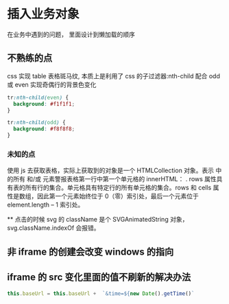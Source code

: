 # 插入业务对象

在业务中遇到的问题， 里面设计到懒加载的顺序

## 不熟练的点

css 实现 table 表格斑马纹, 本质上是利用了 css 的子过滤器:nth-child 配合 odd 或 even 实现奇偶行的背景色变化

```css
tr:nth-child(even) {
  background: #f1f1f1;
}

tr:nth-child(odd) {
  background: #f8f8f8;
}
```

### 未知的点

使用 js 去获取表格，实际上获取到的对象是一个 HTMLCollection 对象。表示 <tr> 中的所有 <td> 和/或 <th> 元素警报表格第一行中第一个单元格的 innerHTML： . rows 属性具有表的所有行的集合。单元格具有特定行的所有单元格的集合。rows 和 cells 属性是数组，因此第一个元素始终位于 0（零）索引处，最后一个元素位于 element.length – 1 索引处。

\*\* 点击的时候 svg 的 className 是个 SVGAnimatedString 对象， svg.className.indexOf 会报错。

## 非 iframe 的创建会改变 windows 的指向

## iframe 的 src 变化里面的值不刷新的解决办法

```js
this.baseUrl = this.baseUrl +  `&time=${new Date().getTime()`

```

